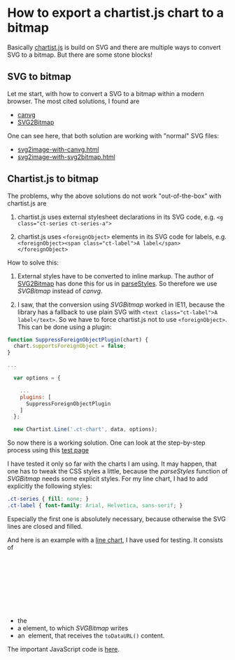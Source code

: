 # How to export a chartist.js chart to a bitmap

Basically [chartist.js](https://gionkunz.github.io/chartist-js) is build on SVG and there are
multiple ways to convert SVG to a bitmap. But there are some stone blocks!

## SVG to bitmap

Let me start, with how to convert a SVG to a bitmap within a modern browser. The most cited solutions, I found are

- [canvg](https://github.com/canvg/canvg)
- [SVG2Bitmap](https://github.com/Kaiido/SVG2Bitmap)

One can see here, that both solution are working with "normal" SVG files:

- [svg2image-with-canvg.html](http://www.giraone.com/public/chartist2image/svg2image-with-canvg.html)
- [svg2image-with-svg2bitmap.html](http://www.giraone.com/public/chartist2image/svg2image-with-svg2bitmap.html)

## Chartist.js to bitmap

The problems, why the above solutions do not work "out-of-the-box" with chartist.js are

1. chartist.js uses external stylesheet declarations in its SVG code, e.g. `<g class="ct-series ct-series-a">`

2. chartist.js uses `<foreignObject>` elements in its SVG code for labels, e.g. `<foreignObject><span class="ct-label">A label</span></foreignObject>`

How to solve this:

1. External styles have to be converted to inline markup. The author of [SVG2Bitmap](https://github.com/Kaiido/SVG2Bitmap) has done this
for us in [parseStyles](https://github.com/Kaiido/SVG2Bitmap/blob/master/SVG2Bitmap.js#L261). So therefore we use *SVGBitmap* instead of *canvg*.

2. I saw, that the conversion using *SVGBitmap* worked in IE11, because the library has a fallback to use plain SVG with 
`<text class="ct-label">A label</text>`. So we have to force chartist.js not to use `<foreignObject>`. This can be done
using a plugin:

````javascript
function SuppressForeignObjectPlugin(chart) {
  chart.supportsForeignObject = false;
}

...

  var options = {

    ...
    plugins: [
      SuppressForeignObjectPlugin
    ]
  };

  new Chartist.Line('.ct-chart', data, options);
````

So now there is a working solution. One can look at the step-by-step process using this [test page](http://www.giraone.com/public/chartist2image/chartist2image-step-by-step.html)

I have tested it only so far with the charts I am using. It may happen, that one has to tweak the CSS styles a little, because the *parseStyles* function of *SVGBitmap* needs some explicit styles. For my line chart, I had to add explicitly the following styles:

````css
.ct-series { fill: none; }
.ct-label { font-family: Arial, Helvetica, sans-serif; }
````

Especially the first one is absolutely necessary, because otherwise the SVG lines are closed and filled.

And here is an example with a [line chart](http://www.giraone.com/public/chartist2image/chartist2image-with-svg2bitmap.html), I have used for testing. It consists of
- the <svg> element chartist.js is using
- a <canvas> element, to which *SVGBitmap* writes
- an <img> element, that receives the `toDataURL()` content.

The important JavaScript code is [here](js/chartist2image-with-svg2bitmap.js).

